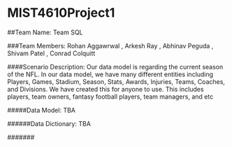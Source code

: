 # MIST4610Project1

##Team Name:
Team SQL

###Team Members:
Rohan Aggawrwal
, Arkesh Ray
, Abhinav Peguda
, Shivam Patel
, Conrad Colquitt

####Scenario Description:
Our data model is regarding the current season of the NFL. In our data model, we have many different entities including Players, Games, Stadium, Season, Stats, Awards, Injuries, Teams, Coaches, and Divisions. We have created this for anyone to use. This includes players, team owners, fantasy football players, team managers, and etc

#####Data Model: TBA

######Data Dictionary: TBA

#######

